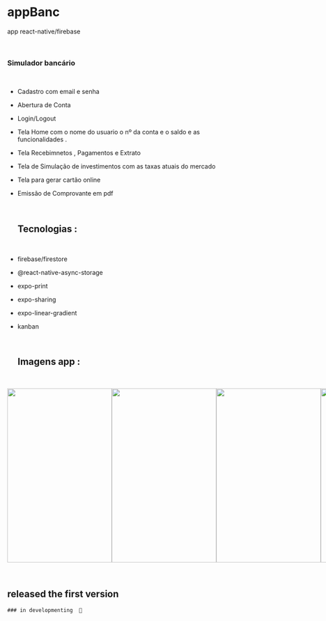 # appBanc
app react-native/firebase

&nbsp;

 ### Simulador bancário
 &nbsp;
- Cadastro com email e senha
- Abertura de Conta
- Login/Logout 
- Tela Home com o nome do usuario o nº da conta e o saldo e as funcionalidades . 
- Tela Recebimnetos , Pagamentos e Extrato
- Tela de Simulação de investimentos com as taxas atuais do mercado 
- Tela para gerar cartão online
- Emissão de Comprovante em pdf

   &nbsp;
   
   
  ## Tecnologias :
  &nbsp;
 - firebase/firestore  
 - @react-native-async-storage
 - expo-print
 - expo-sharing  
 - expo-linear-gradient
 - kanban
 
   &nbsp;
   
   ## Imagens app :
   &nbsp;
   
 <div style="display:flex; justify-content: space-evenly;">

  <img src="https://user-images.githubusercontent.com/79234840/190030949-8124737e-b13d-4912-a9e2-7f2685d9fd2f.png" width="240px" height="400px"/>

  <img src="https://user-images.githubusercontent.com/79234840/190030952-05ca9272-1da1-4875-bf32-0f0562d88d6a.png" width="240px" height="400px"/>

  <img src="https://user-images.githubusercontent.com/79234840/190030957-0dab9a25-9658-4ace-9dfe-0855a5a42bc6.png" width="240px" height="400px"/>

  <img src="https://user-images.githubusercontent.com/79234840/190030958-36e1c694-b50e-4864-b427-74dc5da4c42a.png" width="240px" height="400px"/>

  <img src="https://user-images.githubusercontent.com/79234840/190030959-c8fe7876-e40e-455e-a7d4-47caa1f9117a.png" width="240px" height="400px"/>

  <img src="https://user-images.githubusercontent.com/79234840/190030963-f58b04fb-01fb-4d09-beae-5d13e7b1e881.png" width="240px" height="400px"/>

  <img src="https://user-images.githubusercontent.com/79234840/190030964-9e036b32-772c-43ac-beb8-6c4be6b053a5.png" width="240px" height="400px"/>

   <img src="https://user-images.githubusercontent.com/79234840/190030966-50ada949-4493-438c-97c3-3b85835805e7.png" width="240px" height="400px"/>

  <img src="https://user-images.githubusercontent.com/79234840/190030968-252c1201-23c7-4c5a-b27d-a09d0ffd5884.png" width="240px" height="400px"/>

  <img src="https://user-images.githubusercontent.com/79234840/190030969-3166ab34-9572-4570-a14c-d517dc775ba7.png" width="240px" height="400px"/>

  <img src="https://user-images.githubusercontent.com/79234840/190030971-078be133-cbb1-423e-a6f7-96a96fbdfae6.png" width="240px" height="400px"/>   

 </div>

&nbsp;

## released the first version
    ### in developmenting  🚧
